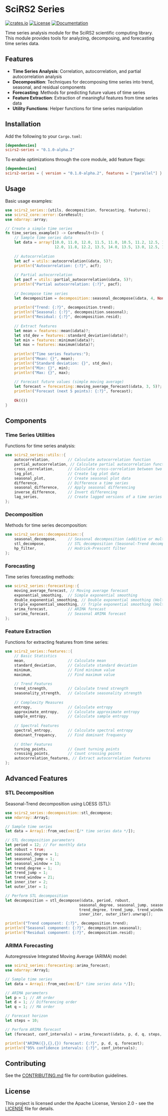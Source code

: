 # SciRS2 Series

[![crates.io](https://img.shields.io/crates/v/scirs2-series.svg)](https://crates.io/crates/scirs2-series)
[![License](https://img.shields.io/crates/l/scirs2-series.svg)](../LICENSE)
[![Documentation](https://img.shields.io/docsrs/scirs2-series)](https://docs.rs/scirs2-series)

Time series analysis module for the SciRS2 scientific computing library. This module provides tools for analyzing, decomposing, and forecasting time series data.

## Features

- **Time Series Analysis**: Correlation, autocorrelation, and partial autocorrelation analysis
- **Decomposition**: Techniques for decomposing time series into trend, seasonal, and residual components
- **Forecasting**: Methods for predicting future values of time series
- **Feature Extraction**: Extraction of meaningful features from time series data
- **Utility Functions**: Helper functions for time series manipulation

## Installation

Add the following to your `Cargo.toml`:

```toml
[dependencies]
scirs2-series = "0.1.0-alpha.2"
```

To enable optimizations through the core module, add feature flags:

```toml
[dependencies]
scirs2-series = { version = "0.1.0-alpha.2", features = ["parallel"] }
```

## Usage

Basic usage examples:

```rust
use scirs2_series::{utils, decomposition, forecasting, features};
use scirs2_core::error::CoreResult;
use ndarray::array;

// Create a simple time series
fn time_series_example() -> CoreResult<()> {
    // Sample time series data
    let data = array![10.0, 11.0, 12.0, 11.5, 11.0, 10.5, 11.2, 12.5, 13.0, 12.7, 
                      12.0, 11.8, 12.2, 13.5, 14.0, 13.5, 13.0, 12.5, 13.0, 14.5];
    
    // Autocorrelation
    let acf = utils::autocorrelation(&data, 5)?;
    println!("Autocorrelation: {:?}", acf);
    
    // Partial autocorrelation
    let pacf = utils::partial_autocorrelation(&data, 5)?;
    println!("Partial autocorrelation: {:?}", pacf);
    
    // Decompose time series
    let decomposition = decomposition::seasonal_decompose(&data, 4, None, None)?;
    
    println!("Trend: {:?}", decomposition.trend);
    println!("Seasonal: {:?}", decomposition.seasonal);
    println!("Residual: {:?}", decomposition.resid);
    
    // Extract features
    let mean = features::mean(&data)?;
    let std_dev = features::standard_deviation(&data)?;
    let min = features::minimum(&data)?;
    let max = features::maximum(&data)?;
    
    println!("Time series features:");
    println!("Mean: {}", mean);
    println!("Standard deviation: {}", std_dev);
    println!("Min: {}", min);
    println!("Max: {}", max);
    
    // Forecast future values (simple moving average)
    let forecast = forecasting::moving_average_forecast(&data, 3, 5)?;
    println!("Forecast (next 5 points): {:?}", forecast);
    
    Ok(())
}
```

## Components

### Time Series Utilities

Functions for time series analysis:

```rust
use scirs2_series::utils::{
    autocorrelation,        // Calculate autocorrelation function
    partial_autocorrelation, // Calculate partial autocorrelation function
    cross_correlation,      // Calculate cross-correlation between two series
    lag_plot,               // Create lag plot data
    seasonal_plot,          // Create seasonal plot data
    difference,             // Difference a time series
    seasonal_difference,    // Apply seasonal differencing
    inverse_difference,     // Invert differencing
    lag_series,             // Create lagged versions of a time series
};
```

### Decomposition

Methods for time series decomposition:

```rust
use scirs2_series::decomposition::{
    seasonal_decompose,     // Seasonal decomposition (additive or multiplicative)
    stl_decompose,          // STL decomposition (Seasonal-Trend decomposition using LOESS)
    hp_filter,              // Hodrick-Prescott filter
};
```

### Forecasting

Time series forecasting methods:

```rust
use scirs2_series::forecasting::{
    moving_average_forecast, // Moving average forecast
    exponential_smoothing,  // Simple exponential smoothing
    double_exponential_smoothing, // Double exponential smoothing (Holt's method)
    triple_exponential_smoothing, // Triple exponential smoothing (Holt-Winters method)
    arima_forecast,         // ARIMA forecast
    sarima_forecast,        // Seasonal ARIMA forecast
};
```

### Feature Extraction

Functions for extracting features from time series:

```rust
use scirs2_series::features::{
    // Basic Statistics
    mean,                   // Calculate mean
    standard_deviation,     // Calculate standard deviation
    minimum,                // Find minimum value
    maximum,                // Find maximum value
    
    // Trend Features
    trend_strength,         // Calculate trend strength
    seasonality_strength,   // Calculate seasonality strength
    
    // Complexity Measures
    entropy,                // Calculate entropy
    approximate_entropy,    // Calculate approximate entropy
    sample_entropy,         // Calculate sample entropy
    
    // Spectral Features
    spectral_entropy,       // Calculate spectral entropy
    dominant_frequency,     // Find dominant frequency
    
    // Other Features
    turning_points,         // Count turning points
    crossing_points,        // Count crossing points
    autocorrelation_features, // Extract autocorrelation features
};
```

## Advanced Features

### STL Decomposition

Seasonal-Trend decomposition using LOESS (STL):

```rust
use scirs2_series::decomposition::stl_decompose;
use ndarray::Array1;

// Sample time series
let data = Array1::from_vec(vec![/* time series data */]);

// STL decomposition parameters
let period = 12; // For monthly data
let robust = true;
let seasonal_degree = 1;
let seasonal_jump = 1;
let seasonal_window = 13;
let trend_degree = 1;
let trend_jump = 1;
let trend_window = 21;
let inner_iter = 2;
let outer_iter = 1;

// Perform STL decomposition
let decomposition = stl_decompose(&data, period, robust, 
                                 seasonal_degree, seasonal_jump, seasonal_window,
                                 trend_degree, trend_jump, trend_window,
                                 inner_iter, outer_iter).unwrap();

println!("Trend component: {:?}", decomposition.trend);
println!("Seasonal component: {:?}", decomposition.seasonal);
println!("Residual component: {:?}", decomposition.resid);
```

### ARIMA Forecasting

Autoregressive Integrated Moving Average (ARIMA) model:

```rust
use scirs2_series::forecasting::arima_forecast;
use ndarray::Array1;

// Sample time series
let data = Array1::from_vec(vec![/* time series data */]);

// ARIMA parameters
let p = 1; // AR order
let d = 1; // Differencing order
let q = 1; // MA order

// Forecast horizon
let steps = 10;

// Perform ARIMA forecast
let (forecast, conf_intervals) = arima_forecast(&data, p, d, q, steps, 0.95).unwrap();

println!("ARIMA({},{},{}) forecast: {:?}", p, d, q, forecast);
println!("95% confidence intervals: {:?}", conf_intervals);
```

## Contributing

See the [CONTRIBUTING.md](../CONTRIBUTING.md) file for contribution guidelines.

## License

This project is licensed under the Apache License, Version 2.0 - see the [LICENSE](../LICENSE) file for details.